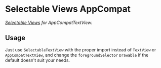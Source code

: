 # Selectable Views AppCompat

*[Selectable Views](../selectableviews) for AppCompatTextView.*

## Usage

Just use `SelectableTextView` with the proper import instead of
`TextView` or `AppCompatTextView`, and change the `foregroundSelector`
`Drawable` if the default doesn't suit your needs.
